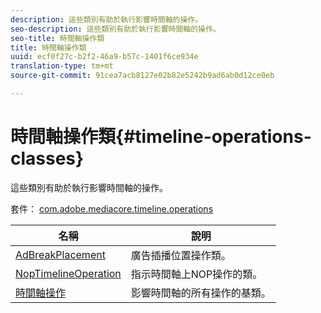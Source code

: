 ```yaml
---
description: 這些類別有助於執行影響時間軸的操作。
seo-description: 這些類別有助於執行影響時間軸的操作。
seo-title: 時間軸操作類
title: 時間軸操作類
uuid: ecf0f27c-b2f2-46a9-b57c-1401f6ce934e
translation-type: tm+mt
source-git-commit: 91cea7acb8127e02b82e5242b9ad6ab0d12ce0eb

---
```



# 時間軸操作類{#timeline-operations-classes}

這些類別有助於執行影響時間軸的操作。

套件： [com.adobe.mediacore.timeline.operations](https://help.adobe.com/en_US/primetime/api/psdk/asdoc-dhls_1.4/com/adobe/mediacore/timeline/operations/package-detail.html)

| 名稱 | 說明 |
|---|---|
| [AdBreakPlacement](https://help.adobe.com/en_US/primetime/api/psdk/asdoc-dhls_1.4/com/adobe/mediacore/timeline/operations/AdBreakPlacement.html) | 廣告插播位置操作類。 |
| [NopTimelineOperation](https://help.adobe.com/en_US/primetime/api/psdk/asdoc-dhls_1.4/com/adobe/mediacore/timeline/operations/NopTimelineOperation.html) | 指示時間軸上NOP操作的類。 |
| [時間軸操作](https://help.adobe.com/en_US/primetime/api/psdk/asdoc-dhls_1.4/com/adobe/mediacore/timeline/operations/TimelineOperation.html) | 影響時間軸的所有操作的基類。 |